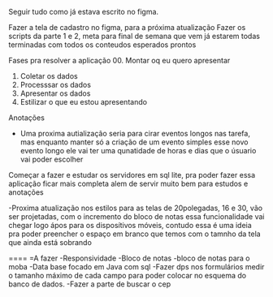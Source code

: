 Seguir tudo como já estava escrito no figma.

Fazer a tela de cadastro no figma, para a próxima atualização
Fazer os scripts da parte 1 e 2, meta para final de semana que vem já estarem todas terminadas
com todos os conteudos esperados prontos

Fases pra resolver a aplicação
00. Montar oq eu quero apresentar
01. Coletar os dados
02. Processsar os dados
03. Apresentar os dados
04. Estilizar o que eu estou apresentando

Anotações 
- Uma proxima autialização seria para cirar eventos longos nas tarefa, mas enquanto manter só a criação de um evento simples
esse novo evento longo ele vai ter uma qunatidade de horas e dias que o úsuario vai poder escolher

Começar a fazer e estudar os servidores em sql lite, pra poder fazer essa aplicação ficar mais completa alem de servir muito bem para estudos e anotações


-Proxima atualização nos estilos para as telas de 20polegadas, 16 e 30, vão ser projetadas, com o incremento do bloco de notas essa funcionalidade vai chegar logo ápos para os disposítivos móveis, contudo essa é uma ideia pra poder preencher o espaço em branco que temos com o tamnho da tela que ainda está sobrando

====
=A fazer 
-Responsividade
-Bloco de notas
-bloco de notas para o moba
-Data base focado em Java com sql
-Fazer dps nos formulários medir o tamanho máximo de cada campo para poder colocar no esquema do banco de dados.
-Fazer a parte de buscar o cep